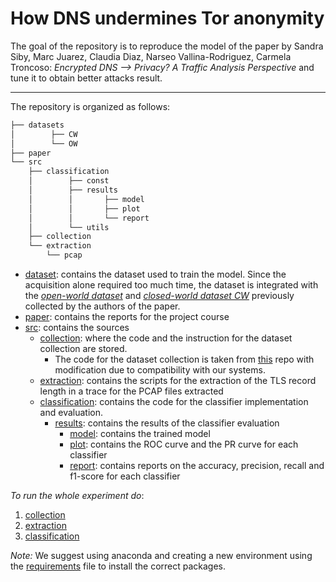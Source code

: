 # How DNS undermines Tor anonymity

The goal of the repository is to reproduce the model of the paper by Sandra Siby, Marc Juarez, Claudia Diaz,
Narseo Vallina-Rodriguez, Carmela Troncoso: _Encrypted DNS --> Privacy? A Traffic Analysis Perspective_ and tune it to
obtain better attacks result.

----- 
The repository is organized as follows:

``` bash
├── datasets
│        ├── CW
│        └── OW
├── paper
└── src
    ├── classification
    │        ├── const
    │        ├── results
    │        │       ├── model
    │        │       ├── plot
    │        │       └── report
    │        └── utils
    ├── collection
    └── extraction
        └── pcap
```
- [dataset](datasets): contains the dataset used to train the model. Since the acquisition alone required too much
  time, the dataset is integrated with
  the *[open-world dataset](https://github.com/spring-epfl/doh_traffic_analysis/tree/master/dataset/OW])*
  and *[closed-world dataset CW](https://github.com/spring-epfl/doh_traffic_analysis/tree/master/dataset/CW])*
  previously collected by the authors of the paper.
- [paper](paper): contains the reports for the project course
- [src](src): contains the sources
  - [collection](src/collection): where the code and the instruction for the dataset collection are stored.
      - The code for the dataset collection is taken from [this](https://github.com/spring-epfl/doh_traffic_analysis) repo
        with modification due to compatibility with our systems.
  - [extraction](src/extraction): contains the scripts for the extraction of the TLS record length in a trace for the PCAP
    files extracted
  - [classification](src/classification): contains the code for the classifier implementation and evaluation.
    - [results](src/classification/results): contains the results of the classifier evaluation
      - [model](src/classification/model): contains the trained model
      - [plot](src/classification/plot): contains the ROC curve and the PR curve for each classifier
      - [report](src/classification/report): contains reports on the accuracy, precision, recall and f1-score for each
        classifier

*To run the whole experiment do*:

1. [collection](/src/collection)
2. [extraction](/src/extraction)
3. [classification](/src/classification)

*Note:*
We suggest using anaconda and creating a new environment using the [requirements](requirements.txt) file to install the
correct packages.

